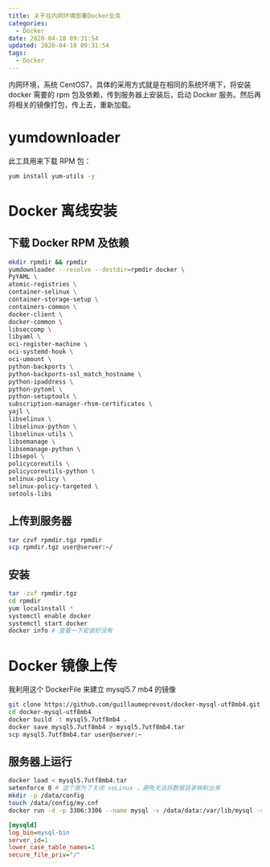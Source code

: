 ```yaml
---
title: 关于在内网环境部署Docker业务
categories:
  - Docker
date: 2020-04-10 09:31:54
updated: 2020-04-10 09:31:54
tags: 
  - Docker
---
```


内网环境，系统 CentOS7，具体的采用方式就是在相同的系统环境下，将安装 docker 需要的 rpm 包及依赖，传到服务器上安装后，启动 Docker 服务。然后再将相关的镜像打包，传上去，重新加载。

<!--more-->

# yumdownloader

此工具用来下载 RPM 包：

```sh
yum install yum-utils -y
```

# Docker 离线安装

## 下载 Docker RPM 及依赖

```sh
mkdir rpmdir && rpmdir
yumdownloader --resolve --destdir=rpmdir docker \
PyYAML \
atomic-registries \
container-selinux \
container-storage-setup \
containers-common \
docker-client \
docker-common \
libseccomp \
libyaml \
oci-register-machine \
oci-systemd-hook \
oci-umount \
python-backports \
python-backports-ssl_match_hostname \
python-ipaddress \
python-pytoml \
python-setuptools \
subscription-manager-rhsm-certificates \
yajl \
libselinux \
libselinux-python \
libselinux-utils \
libsemanage \
libsemanage-python \
libsepol \
policycoreutils \
policycoreutils-python \
selinux-policy \
selinux-policy-targeted \
setools-libs
```

## 上传到服务器

```sh
tar czvf rpmdir.tgz rpmdir
scp rpmdir.tgz user@server:~/

```

## 安装

```sh
tar -zxf rpmdir.tgz 
cd rpmdir
yum localinstall *
systemctl enable docker
systemctl start docker
docker info # 查看一下安装好没有
```

# Docker 镜像上传

我利用这个 DockerFile 来建立 mysql5.7 mb4 的镜像

```sh
git clone https://github.com/guillaumeprevost/docker-mysql-utf8mb4.git
cd docker-mysql-utf8mb4
docker build -t mysql5.7utf8mb4 .
docker save mysql5.7utf8mb4 > mysql5.7utf8mb4.tar
scp mysql5.7utf8mb4.tar user@server:~
```



## 服务器上运行

```sh
docker load < mysql5.7utf8mb4.tar
setenforce 0 # 这个是为了关闭 seLinux ，避免无法将数据目录映射出来
mkdir -p /data/config
touch /data/config/my.cnf
docker run -d -p 3306:3306 --name mysql -v /data/data:/var/lib/mysql -v /data/config/my.cnf:/etc/mysql/conf.d/my.cnf --restart always -e MYSQL_ROOT_PASSWORD='gdgdstudy' mysql5.7utf8mb4
```

```ini
[mysqld]
log_bin=mysql-bin
server_id=1
lower_case_table_names=1
secure_file_priv="/"

```


